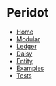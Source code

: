 # Peridot

* [Home][home]
* [Modular](/docs/modular/getting_started.md)
* [Ledger](/docs/ledger/README.md)
* [Daisy](/docs/modular/daisy.md)
* [Entity](/docs/modular/entity.md)
* [Examples](/examples)
* [Tests](/tests)

[home]: /README.md
[logo]: /docs/images/fuchsia-logo-32x32.png
